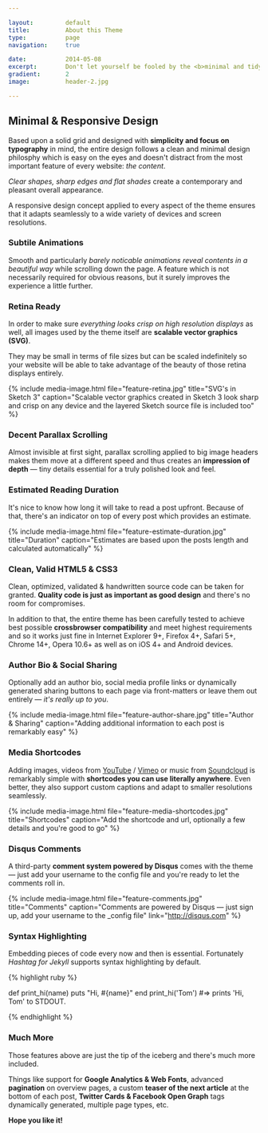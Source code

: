 ```yaml
---

layout:			default
title:  		About this Theme
type:			page
navigation: 	true

date:   		2014-05-08
excerpt: 		Don't let yourself be fooled by the <b>minimal and tidy overall appearance</b> of this theme — <i>you might be surprised what's included</i>.
gradient: 		2
image: 			header-2.jpg

---
```


## Minimal & Responsive Design

Based upon a solid grid and designed with **simplicity and focus on typography** in mind, the entire design follows a clean and minimal design philosphy which is easy on the eyes and doesn't distract from the most important feature of every website: *the content*.

*Clear shapes, sharp edges and flat shades* create a contemporary and pleasant overall appearance.

A responsive design concept applied to every aspect of the theme ensures that it adapts seamlessly to a wide variety of devices and screen resolutions.

### Subtile Animations

Smooth and particularly *barely noticable animations reveal contents in a beautiful way* while scrolling down the page. A feature which is not necessarily required for obvious reasons, but it surely improves the experience a little further.

### Retina Ready

In order to make sure *everything looks crisp on high resolution displays* as well, all images used by the theme itself are **scalable vector graphics (SVG)**.

They may be small in terms of file sizes but can be scaled indefinitely so your website will be able to take advantage of the beauty of those retina displays entirely.

{% include media-image.html file="feature-retina.jpg" title="SVG's in Sketch 3" caption="Scalable vector graphics created in Sketch 3 look sharp and crisp on any device and the layered Sketch source file is included too" %}

### Decent Parallax Scrolling

Almost invisible at first sight, parallax scrolling applied to big image headers makes them move at a different speed and thus creates an **impression of depth** — tiny details essential for a truly polished look and feel.

### Estimated Reading Duration

It's nice to know how long it will take to read a post upfront. Because of that, there's an indicator on top of every post which provides an estimate.

{% include media-image.html file="feature-estimate-duration.jpg" title="Duration" caption="Estimates are based upon the posts length and calculated automatically" %}

### Clean, Valid HTML5 & CSS3

Clean, optimized, validated & handwritten source code can be taken for granted. **Quality code is just as important as good design** and there's no room for compromises.

In addition to that, the entire theme has been carefully tested to achieve best possible **crossbrowser compatibility** and meet highest requirements and so it works just fine in Internet Explorer 9+, Firefox 4+, Safari 5+, Chrome 14+, Opera 10.6+ as well as on iOS 4+ and Android devices.

### Author Bio & Social Sharing

Optionally add an author bio, social media profile links or dynamically generated sharing buttons to each page via front-matters or leave them out entirely — *it's really up to you*.

{% include media-image.html file="feature-author-share.jpg" title="Author & Sharing" caption="Adding additional information to each post is remarkably easy" %}

### Media Shortcodes

Adding images, videos from [YouTube](http://youtube.com) / [Vimeo](http://vimeo.com) or music from [Soundcloud](http://soundcloud.com) is remarkably simple with **shortcodes you can use literally anywhere**. Even better, they also support custom captions and adapt to smaller resolutions seamlessly.

{% include media-image.html file="feature-media-shortcodes.jpg" title="Shortcodes" caption="Add the shortcode and url, optionally a few details and you're good to go" %}

### Disqus Comments

A third-party **comment system powered by Disqus** comes with the theme — just add your username to the config file and you're ready to let the comments roll in.

{% include media-image.html file="feature-comments.jpg" title="Comments" caption="Comments are powered by Disqus — just sign up, add your username to the _config file" link="http://disqus.com" %}

### Syntax Highlighting

Embedding pieces of code every now and then is essential. Fortunately *Hashtag for Jekyll* supports syntax highlighting by default.

{% highlight ruby %}

def print_hi(name)
  puts "Hi, #{name}"
end
print_hi('Tom')
#=> prints 'Hi, Tom' to STDOUT.

{% endhighlight %}

### Much More

Those features above are just the tip of the iceberg and there's much more included. 

Things like support for **Google Analytics & Web Fonts**, advanced **pagination** on overview pages, a custom **teaser of the next article** at the bottom of each post, **Twitter Cards & Facebook Open Graph** tags dynamically generated, multiple page types, etc.

**Hope you like it!**